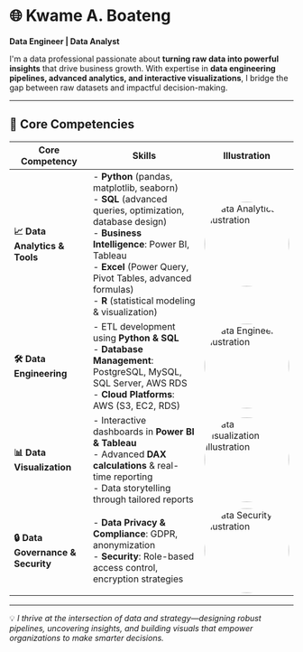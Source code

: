 # 🌐 Kwame A. Boateng  

**Data Engineer | Data Analyst**  

I'm a data professional passionate about **turning raw data into powerful insights** that drive business growth. With expertise in **data engineering pipelines, advanced analytics, and interactive visualizations**, I bridge the gap between raw datasets and impactful decision-making.  

---

## 🔧 Core Competencies  

| Core Competency | Skills | Illustration |
|-----------------|--------|--------------|
| **📈 Data Analytics & Tools** | - **Python** (pandas, matplotlib, seaborn) <br> - **SQL** (advanced queries, optimization, database design) <br> - **Business Intelligence**: Power BI, Tableau <br> - **Excel** (Power Query, Pivot Tables, advanced formulas) <br> - **R** (statistical modeling & visualization) | <img src="https://img.freepik.com/free-vector/business-analytics-concept-illustration_114360-1124.jpg" width="150" style="border-radius:50%;" alt="Data Analytics Illustration"/> |
| **🛠 Data Engineering** | - ETL development using **Python & SQL** <br> - **Database Management**: PostgreSQL, MySQL, SQL Server, AWS RDS <br> - **Cloud Platforms**: AWS (S3, EC2, RDS) | <img src="https://img.freepik.com/free-vector/data-center-concept-illustration_114360-835.jpg" width="150" style="border-radius:50%;" alt="Data Engineering Illustration"/> |
| **📊 Data Visualization** | - Interactive dashboards in **Power BI & Tableau** <br> - Advanced **DAX calculations** & real-time reporting <br> - Data storytelling through tailored reports | <img src="https://img.freepik.com/free-vector/visual-data-concept-illustration_114360-1534.jpg" width="150" style="border-radius:50%;" alt="Data Visualization Illustration"/> |
| **🔒 Data Governance & Security** | - **Data Privacy & Compliance**: GDPR, anonymization <br> - **Security**: Role-based access control, encryption strategies | <img src="https://img.freepik.com/free-vector/cyber-security-concept-illustration_114360-5476.jpg" width="150" style="border-radius:50%;" alt="Data Security Illustration"/> |

---

💡 *I thrive at the intersection of data and strategy—designing robust pipelines, uncovering insights, and building visuals that empower organizations to make smarter decisions.*  
